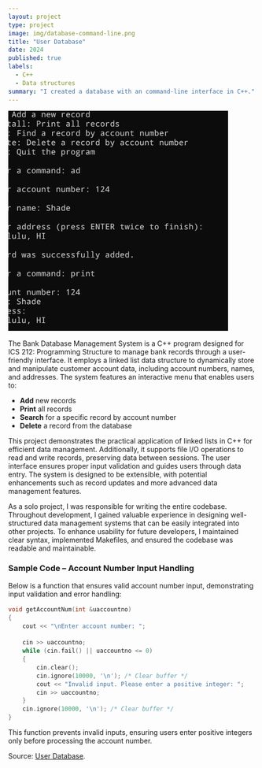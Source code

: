 ```yaml
---
layout: project
type: project
image: img/database-command-line.png
title: "User Database"
date: 2024
published: true
labels:
  - C++
  - Data structures
summary: "I created a database with an command-line interface in C++."
---
```


![Command Line](../img/database-command-line.png)

The Bank Database Management System is a C++ program designed for ICS 212: Programming Structure to manage bank records through a user-friendly interface. It employs a linked list data structure to dynamically store and manipulate customer account data, including account numbers, names, and addresses. The system features an interactive menu that enables users to:  

- **Add** new records  
- **Print** all records  
- **Search** for a specific record by account number  
- **Delete** a record from the database  

This project demonstrates the practical application of linked lists in C++ for efficient data management. Additionally, it supports file I/O operations to read and write records, preserving data between sessions. The user interface ensures proper input validation and guides users through data entry. The system is designed to be extensible, with potential enhancements such as record updates and more advanced data management features.  

As a solo project, I was responsible for writing the entire codebase. Throughout development, I gained valuable experience in designing well-structured data management systems that can be easily integrated into other projects. To enhance usability for future developers, I maintained clear syntax, implemented Makefiles, and ensured the codebase was readable and maintainable.  

### **Sample Code – Account Number Input Handling**  

Below is a function that ensures valid account number input, demonstrating input validation and error handling:  

```cpp
void getAccountNum(int &uaccountno)
{
    cout << "\nEnter account number: ";

    cin >> uaccountno;
    while (cin.fail() || uaccountno <= 0)
    {
        cin.clear();
        cin.ignore(10000, '\n'); /* Clear buffer */
        cout << "Invalid input. Please enter a positive integer: ";
        cin >> uaccountno;
    }
    cin.ignore(10000, '\n'); /* Clear buffer */
}
```

This function prevents invalid inputs, ensuring users enter positive integers only before processing the account number.

Source: [User Database](https://github.com/shadematsumoto/User-Database).
